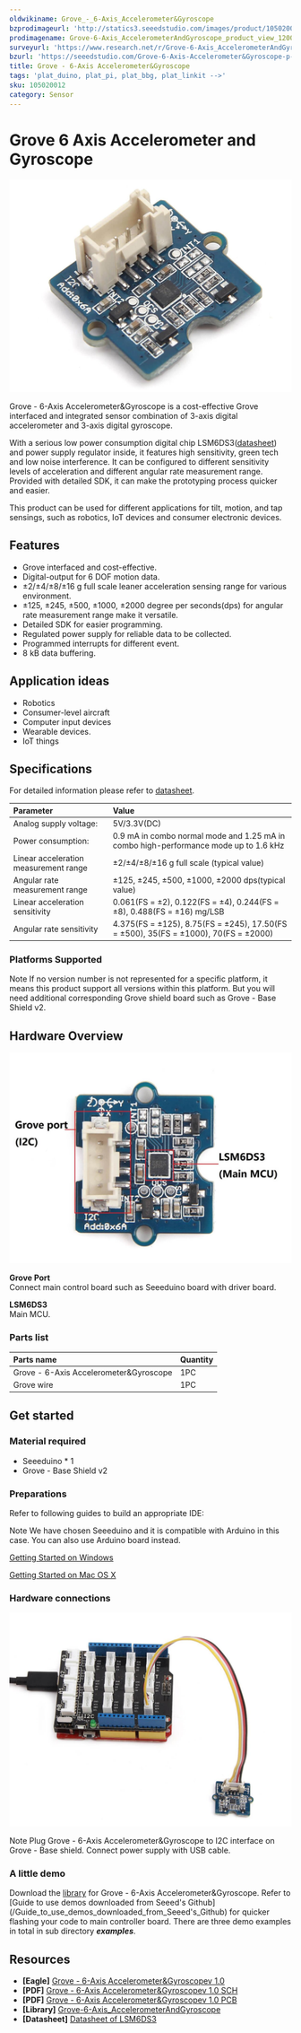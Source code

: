 ```yaml
---
oldwikiname: Grove_-_6-Axis_Accelerometer&Gyroscope
bzprodimageurl: 'http://statics3.seeedstudio.com/images/product/105020012 3.jpg'
prodimagename: Grove-6-Axis_AccelerometerAndGyroscope_product_view_1200_s.jpg
surveyurl: 'https://www.research.net/r/Grove-6-Axis_AccelerometerAndGyroscope'
bzurl: 'https://seeedstudio.com/Grove-6-Axis-Accelerometer&Gyroscope-p-2606.html'
title: Grove - 6-Axis Accelerometer&Gyroscope
tags: 'plat_duino, plat_pi, plat_bbg, plat_linkit -->'
sku: 105020012
category: Sensor
---
```


# Grove 6 Axis Accelerometer and Gyroscope

![](https://raw.githubusercontent.com/SeeedDocument/Grove-6-Axis_AccelerometerAndGyroscope/master/img/Grove-6-Axis_AccelerometerAndGyroscope_product_view_1200_s.jpg)

Grove - 6-Axis Accelerometer&Gyroscope is a cost-effective Grove interfaced and integrated sensor combination of 3-axis digital accelerometer and 3-axis digital gyroscope.

With a serious low power consumption digital chip LSM6DS3\([datasheet](https://raw.githubusercontent.com/SeeedDocument/Grove-6-Axis_AccelerometerAndGyroscope/master/res/LSM6DS3TR.pdf)\) and power supply regulator inside, it features high sensitivity, green tech and low noise interference. It can be configured to different sensitivity levels of acceleration and different angular rate measurement range. Provided with detailed SDK, it can make the prototyping process quicker and easier.

This product can be used for different applications for tilt, motion, and tap sensings, such as robotics, IoT devices and consumer electronic devices.

## Features

* Grove interfaced and cost-effective.
* Digital-output for 6 DOF motion data.
* ±2/±4/±8/±16 g full scale leaner acceleration sensing range for various environment.
* ±125, ±245, ±500, ±1000, ±2000 degree per seconds\(dps\) for angular rate measurement range make it versatile.
* Detailed SDK for easier programming.
* Regulated power supply for reliable data to be collected.
* Programmed interrupts for different event.
* 8 kB data buffering.

## Application ideas

* Robotics
* Consumer-level aircraft
* Computer input devices
* Wearable devices.
* IoT things

## Specifications

For detailed information please refer to [datasheet](https://raw.githubusercontent.com/SeeedDocument/Grove-6-Axis_AccelerometerAndGyroscope/master/res/LSM6DS3TR.pdf).

| Parameter | Value |
| :--- | :--- |
| Analog supply voltage: | 5V/3.3V\(DC\) |
| Power consumption: | 0.9 mA in combo normal mode and 1.25 mA in combo high-performance mode up to 1.6 kHz |
| Linear acceleration measurement range | ±2/±4/±8/±16 g full scale \(typical value\) |
| Angular rate measurement range | ±125, ±245, ±500, ±1000, ±2000 dps\(typical value\) |
| Linear acceleration sensitivity | 0.061\(FS = ±2\), 0.122\(FS = ±4\), 0.244\(FS = ±8\), 0.488\(FS = ±16\) mg/LSB |
| Angular rate sensitivity | 4.375\(FS = ±125\), 8.75\(FS = ±245\), 17.50\(FS = ±500\), 35\(FS = ±1000\), 70\(FS = ±2000\) |

### Platforms Supported

Note If no version number is not represented for a specific platform, it means this product support all versions within this platform. But you will need additional corresponding Grove shield board such as Grove - Base Shield v2.

## Hardware Overview

![](https://raw.githubusercontent.com/SeeedDocument/Grove-6-Axis_AccelerometerAndGyroscope/master/img/Grove-6-Axis_AccelerometerAndGyroscope_components_view_1200_s.jpg)

**Grove Port**  
Connect main control board such as Seeeduino board with driver board.

**LSM6DS3**  
Main MCU.

### **Parts list**

| Parts name | Quantity |
| :--- | :--- |
| Grove - 6-Axis Accelerometer&Gyroscope | 1PC |
| Grove wire | 1PC |

## Get started

### **Material required**

* Seeeduino \* 1
* Grove - Base Shield v2

### **Preparations**

Refer to following guides to build an appropriate IDE:

Note We have chosen Seeeduino and it is compatible with Arduino in this case. You can also use Arduino board instead.

[Getting Started on Windows](/Seeeduino_v4.2#Getting_Started_on_Windows)

[Getting Started on Mac OS X](/Seeeduino_v4.2#Getting_Started_on_Mac_OS_X)

### **Hardware connections**

![](https://raw.githubusercontent.com/SeeedDocument/Grove-6-Axis_AccelerometerAndGyroscope/master/img/Grove-6-Axis_AccelerometerAndGyroscope_demo_connection_1200_s.jpg)

Note Plug Grove - 6-Axis Accelerometer&Gyroscope to I2C interface on Grove - Base shield. Connect power supply with USB cable.

### **A little demo**

Download the [library](https://github.com/Seeed-Studio/Accelerometer_And_Gyroscope_LSM6DS3) for Grove - 6-Axis Accelerometer&Gyroscope. Refer to \[Guide to use demos downloaded from Seeed's Github\]\(/Guide\_to\_use\_demos\_downloaded\_from\_Seeed's\_Github\) for quicker flashing your code to main controller board. There are three demo examples in total in sub directory _**examples**_.

## Resources

* **\[Eagle\]** [Grove - 6-Axis Accelerometer&Gyroscopev 1.0](https://github.com/SeeedDocument/Grove-6-Axis_AccelerometerAndGyroscope/raw/master/res/Grove%20-%206-Axis%20AccelerometerGyroscopev1.0.zip)
* **\[PDF\]** [Grove - 6-Axis Accelerometer&Gyroscopev 1.0 SCH](https://github.com/SeeedDocument/Grove-6-Axis_AccelerometerAndGyroscope/raw/master/res/Grove%20-%206-Axis%20Accelerometer%26Gyroscope%20v1.0-SCH.zip)
* **\[PDF\]** [Grove - 6-Axis Accelerometer&Gyroscopev 1.0 PCB](https://github.com/SeeedDocument/Grove-6-Axis_AccelerometerAndGyroscope/raw/master/res/Grove%20-%206-Axis%20Accelerometer%26Gyroscope%20v1.0_PCB.pdf)
* **\[Library\]** [Grove-6-Axis\_AccelerometerAndGyroscope](https://github.com/Seeed-Studio/Accelerometer_And_Gyroscope_LSM6DS3)
* **\[Datasheet\]** [Datasheet of LSM6DS3](https://raw.githubusercontent.com/SeeedDocument/Grove-6-Axis_AccelerometerAndGyroscope/master/res/LSM6DS3TR.pdf)

